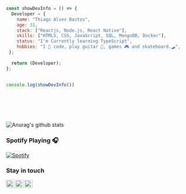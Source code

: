 ```javascript 
const showDevInfo = () => {  
  Developer = {  
    name: "Thiago Alves Bastos",
    age: 31,  
    stack: ["Reactjs, Node.js, React Native"],
    skills: ["HTML5, CSS, JavaScript, SQL, MongoDB, Docker"],
    status: "I'm Currently learning TypeScript",    
    hobbies: "I 💜 code, play guitar 🎸, games 🎮 and skateboard.🛹",    
 };
       
  return (Developer);           
};       
 
    
console.log(showDevInfo())  
      
        
 ```             
                      
 <br />                                             
 <br />                                 
                         
           
![Anurag's github stats](https://github-readme-stats.vercel.app/api?username=the-one-who-knoccks&show_icons=true&theme=dark)
   
 
### Spotify Playing 🎧 
[![Spotify](https://now-playing-spotify.vercel.app/api/spotify)](https://open.spotify.com/user/thiagoalves.informatica)
  
           
              
### Stay in touch        
   
[<img align="left" alt="the-one-who-knoccks | Twitter" width="22px" src="https://cdn.jsdelivr.net/npm/simple-icons@v3/icons/twitter.svg" />][twitter]
[<img align="left" alt="the.one.who.knoccks | LinkedIn" width="22px" src="https://cdn.jsdelivr.net/npm/simple-icons@v3/icons/linkedin.svg" />][linkedin]
[<img align="left" alt="the-one-who-knoccks | Instagram" width="22px" src="https://cdn.jsdelivr.net/npm/simple-icons@v3/icons/instagram.svg" />][instagram]
 
 
[twitter]: https://twitter.com/the-one-who-knoccks 
[instagram]: https://instagram.com/the.one.who.knoccks
[linkedin]: https://linkedin.com/in/thiagoalves89
 
 
 
